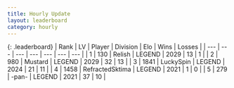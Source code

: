 ```yaml
---
title: Hourly Update
layout: leaderboard
category: hourly
---
```


{: .leaderboard}
| Rank | LV | Player | Division | Elo | Wins | Losses |
| --- | --- | --- | --- | --- | --- | --- |
| <span data-change="0">1</span> | 130 | <span title="ID: 758005">Relish</span> | LEGEND | <span data-change="0">2029</span> | <span data-change="0">13</span> | <span data-change="0">1</span> |
| <span data-change="0">2</span> | 980 | <span title="ID: 611082">Mustard</span> | LEGEND | <span data-change="0">2029</span> | <span data-change="0">32</span> | <span data-change="0">13</span> |
| <span data-change="10">3</span> | 1841 | <span title="ID: 498412">LuckySpin</span> | LEGEND | <span data-change="26">2024</span> | <span data-change="3">21</span> | <span data-change="0">11</span> |
| <span data-change="-1">4</span> | 1458 | <span title="ID: 402846">RefractedSktima</span> | LEGEND | <span data-change="0">2021</span> | <span data-change="0">1</span> | <span data-change="0">0</span> |
| <span data-change="-1">5</span> | 279 | <span title="ID: 719486">-pan-</span> | LEGEND | <span data-change="0">2021</span> | <span data-change="0">37</span> | <span data-change="0">10</span> |